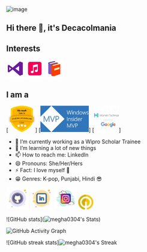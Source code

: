![image](https://pbs.twimg.com/media/FyqU8GcXgAMHux4?format=jpg&name=large )


 
 
## Hi there 👋, it's Decacolmania 

## Interests

<img src='icons/icons8-visual-studio-48.png' alt='icons/icons8-visual-studio-4'>
<img src='icons/icons8-music-48.png' alt='icons/icons8-music-48'>
<img src='icons/icons8-books-48.png' alt='icons/icons8-books-48'>
 
## I am a 
[<img src='icons/GOLDMLSA.jpeg' height='70'>] [<img src='icons/MVP.jpeg' height='70'>] [<img src='icons/WTM.jpeg' height='70'>]


- 🔭 I’m currently working as a Wipro Scholar Trainee 
- 🌱 I’m  learning a lot of new things 
- 📫 How to reach me: LinkedIn
- 😄 Pronouns: She/Her/Hers 
- ⚡ Fact: I love myself :purple_heart:
-  :grin: Genres: K-pop, Punjabi, Hindi :sunglasses:


  
[<img src='icons/icons8-github-50.png' alt='github' height='60'>](https://github.com/megha0304) [<img src='icons/icons8-linkedin-50.png' alt='linkedin' height='60'>](https://www.linkedin.com/in/https://www.linkedin.com/in/megha-pandey-a1a5721ba/)  [<img src=icons/icons8-instagram-100.png alt='instagram' height='60'>](https://www.instagram.com/https://www.instagram.com/qc_maniac//)   [<img src='icons/icons8-qwiklabs-provides-real-cloud-environments-that-help-developers-24.png' alt='qwiklabs' height='40'>](https://www.cloudskillsboost.google/public_profiles/d91de2fa-c3e9-41ee-97d1-5a8ac19a18cb) 


![GitHub stats](![megha0304's Stats](https://github-readme-stats.vercel.app/api?username=megha0304&theme=radical&show_icons=true&hide_border=false&count_private=true))  

![GitHub Activity Graph](https://github-readme-activity-graph.vercel.app/graph?username=megha0304&bg_color=fffff0&color=8E0F7E&line=24292e&point=24292e&area=true&hide_border=true)

![GitHub streak stats]![megha0304's Streak](https://github-readme-streak-stats.herokuapp.com/?user=megha0304&theme=radical&hide_border=false)


 
